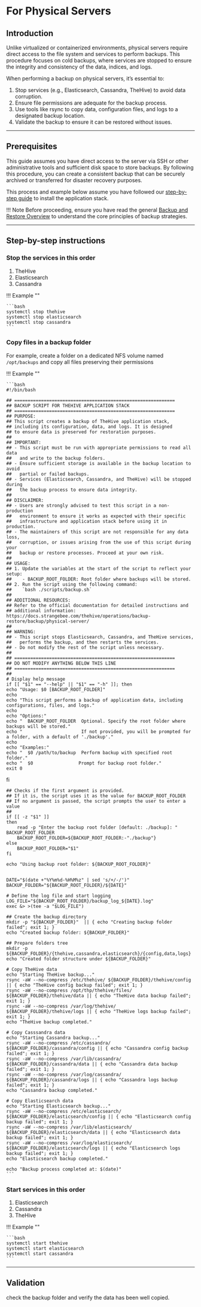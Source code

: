 # For Physical Servers
  
## Introduction

Unlike virtualized or containerized environments, physical servers require direct access to the file system and services to perform backups. This procedure focuses on cold backups, where services are stopped to ensure the integrity and consistency of the data, indices, and logs.

When performing a backup on physical servers, it’s essential to:

1. Stop services (e.g., Elasticsearch, Cassandra, TheHive) to avoid data corruption.
2. Ensure file permissions are adequate for the backup process.
3. Use tools like rsync to copy data, configuration files, and logs to a designated backup location.
4. Validate the backup to ensure it can be restored without issues.

---
## Prerequisites

This guide assumes you have direct access to the server via SSH or other administrative tools and sufficient disk space to store backups. By following this procedure, you can create a consistent backup that can be securely archived or transferred for disaster recovery purposes.

This process and example below assume you have followed our [step-by-step guide](./../../../installation/step-by-step-installation-guide.md) to install the application stack.

!!! Note
    Before proceeding, ensure you have read the general [Backup and Restore Overview](../overview.md) to understand the core principles of backup strategies.

---
## Step-by-step instructions

### Stop the services in this order

1. TheHive
2. Elasticsearch
3. Cassandra

!!! Example ""

    ```bash
    systemctl stop thehive
    systemctl stop elasticsearch
    systemctl stop cassandra
    ```

### Copy files in a backup folder

For example, create a folder on a dedicated NFS volume named `/opt/backups` and copy all files preserving their permissions

!!! Example ""

    ```bash
    #!/bin/bash
    
    ## ============================================================
    ## BACKUP SCRIPT FOR THEHIVE APPLICATION STACK
    ## ============================================================
    ## PURPOSE:
    ## This script creates a backup of TheHive application stack, 
    ## including its configuration, data, and logs. It is designed 
    ## to ensure data is preserved for restoration purposes.
    ##
    ## IMPORTANT:
    ## - This script must be run with appropriate permissions to read all data 
    ##   and write to the backup folders.
    ## - Ensure sufficient storage is available in the backup location to avoid 
    ##   partial or failed backups.
    ## - Services (Elasticsearch, Cassandra, and TheHive) will be stopped during 
    ##   the backup process to ensure data integrity.
    ##
    ## DISCLAIMER:
    ## - Users are strongly advised to test this script in a non-production 
    ##   environment to ensure it works as expected with their specific 
    ##   infrastructure and application stack before using it in production.
    ## - The maintainers of this script are not responsible for any data loss, 
    ##   corruption, or issues arising from the use of this script during your 
    ##   backup or restore processes. Proceed at your own risk.
    ##
    ## USAGE:
    ## 1. Update the variables at the start of the script to reflect your setup:
    ##    - BACKUP_ROOT_FOLDER: Root folder where backups will be stored.
    ## 2. Run the script using the following command:
    ##    `bash ./scripts/backup.sh`
    ##
    ## ADDITIONAL RESOURCES:
    ## Refer to the official documentation for detailed instructions and 
    ## additional information: https://docs.strangebee.com/thehive/operations/backup-restore/backup/physical-server/
    ##
    ## WARNING:
    ## - This script stops Elasticsearch, Cassandra, and TheHive services, 
    ##   performs the backup, and then restarts the services.
    ## - Do not modify the rest of the script unless necessary.
    ##
    ## ============================================================
    ## DO NOT MODIFY ANYTHING BELOW THIS LINE
    ## ============================================================
    ##
    # Display help message
    if [[ "$1" == "--help" || "$1" == "-h" ]]; then
    echo "Usage: $0 [BACKUP_ROOT_FOLDER]"
    echo
    echo "This script performs a backup of application data, including configurations, files, and logs."
    echo
    echo "Options:"
    echo "  BACKUP_ROOT_FOLDER  Optional. Specify the root folder where backups will be stored."
    echo "                      If not provided, you will be prompted for a folder, with a default of './backup'."
    echo
    echo "Examples:"
    echo "  $0 /path/to/backup  Perform backup with specified root folder."
    echo "  $0                 Prompt for backup root folder."
    exit 0
fi

    ## Checks if the first argument is provided.
    ## If it is, the script uses it as the value for BACKUP_ROOT_FOLDER
    ## If no argument is passed, the script prompts the user to enter a value
    ## 
    if [[ -z "$1" ]]
    then
        read -p "Enter the backup root folder [default: ./backup]: " BACKUP_ROOT_FOLDER
        BACKUP_ROOT_FOLDER=${BACKUP_ROOT_FOLDER:-"./backup"}
    else
        BACKUP_ROOT_FOLDER="$1"
    fi

    echo "Using backup root folder: ${BACKUP_ROOT_FOLDER}"


    DATE="$(date +"%Y%m%d-%H%M%z" | sed 's/+/-/')"
    BACKUP_FOLDER="${BACKUP_ROOT_FOLDER}/${DATE}"

    # Define the log file and start logging
    LOG_FILE="${BACKUP_ROOT_FOLDER}/backup_log_${DATE}.log"
    exec &> >(tee -a "$LOG_FILE")
    
    ## Create the backup directory
    mkdir -p "${BACKUP_FOLDER}"  || { echo "Creating backup folder failed"; exit 1; }
    echo "Created backup folder: ${BACKUP_FOLDER}"

    ## Prepare folders tree
    mkdir -p ${BACKUP_FOLDER}/{thehive,cassandra,elasticsearch}/{config,data,logs}
    echo "Created folder structure under ${BACKUP_FOLDER}"

    # Copy TheHive data
    echo "Starting TheHive backup..."
    rsync -aW --no-compress /etc/thehive/ ${BACKUP_FOLDER}/thehive/config || { echo "TheHive config backup failed"; exit 1; }
    rsync -aW --no-compress /opt/thp/thehive/files/ ${BACKUP_FOLDER}/thehive/data || { echo "TheHive data backup failed"; exit 1; }
    rsync -aW --no-compress /var/log/thehive/ ${BACKUP_FOLDER}/thehive/logs || { echo "TheHive logs backup failed"; exit 1; }
    echo "TheHive backup completed."

    # Copy Casssandra data
    echo "Starting Cassandra backup..."
    rsync -aW --no-compress /etc/cassandra/ ${BACKUP_FOLDER}/cassandra/config || { echo "Cassandra config backup failed"; exit 1; }
    rsync -aW --no-compress /var/lib/cassandra/ ${BACKUP_FOLDER}/cassandra/data || { echo "Cassandra data backup failed"; exit 1; }
    rsync -aW --no-compress /var/log/cassandra/ ${BACKUP_FOLDER}/cassandra/logs || { echo "Cassandra logs backup failed"; exit 1; }
    echo "Cassandra backup completed."

    # Copy Elasticsearch data
    echo "Starting Elasticsearch backup..."
    rsync -aW --no-compress /etc/elasticsearch/ ${BACKUP_FOLDER}/elasticsearch/config || { echo "Elasticsearch config backup failed"; exit 1; }
    rsync -aW --no-compress /var/lib/elasticsearch/ ${BACKUP_FOLDER}/elasticsearch/data || { echo "Elasticsearch data backup failed"; exit 1; }
    rsync -aW --no-compress /var/log/elasticsearch/ ${BACKUP_FOLDER}/elasticsearch/logs || { echo "Elasticsearch logs backup failed"; exit 1; }
    echo "Elasticsearch backup completed."

    echo "Backup process completed at: $(date)"
    ```


### Start services in this order

1. Elasticsearch
2. Cassandra
3. TheHive

!!! Example ""

    ```bash
    systemctl start thehive
    systemctl start elasticsearch
    systemctl start cassandra
    ```


---
## Validation

check the backup folder and verify the data has been well copied.